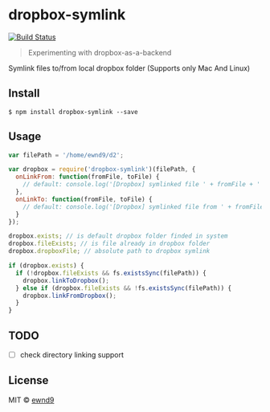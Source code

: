 # dropbox-symlink

[![Build Status](https://travis-ci.org/ewnd9/dropbox-symlink.svg?branch=master)](https://travis-ci.org/ewnd9/dropbox-symlink)

> Experimenting with dropbox-as-a-backend

Symlink files to/from local dropbox folder (Supports only Mac And Linux)

## Install

```
$ npm install dropbox-symlink --save
```

## Usage

```javascript
var filePath = '/home/ewnd9/d2';

var dropbox = require('dropbox-symlink')(filePath, {
  onLinkFrom: function(fromFile, toFile) {
    // default: console.log('[Dropbox] symlinked file ' + fromFile + ' to ' + toFile)
  },
  onLinkTo: function(fromFile, toFile) {
    // default: console.log('[Dropbox] symlinked file from ' + fromFile + ' to ' + toFile)
  }
});

dropbox.exists; // is default dropbox folder finded in system
dropbox.fileExists; // is file already in dropbox folder
dropbox.dropboxFile; // absolute path to dropbox symlink

if (dropbox.exists) {
  if (!dropbox.fileExists && fs.existsSync(filePath)) {
    dropbox.linkToDropbox();
  } else if (dropbox.fileExists && !fs.existsSync(filePath)) {
    dropbox.linkFromDropbox();
  }
}
```

## TODO

- [ ] check directory linking support

## License

MIT © [ewnd9](http://ewnd9.com)
